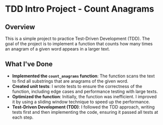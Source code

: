# TDD Intro Project - Count Anagrams

## Overview
This is a simple project to practice Test-Driven Development (TDD). The goal of the project is to implement a function that counts how many times an anagram of a given word appears in a larger text. 

## What I've Done
- **Implemented the `count_anagrams` function**: The function scans the text to find all substrings that are anagrams of the given word.
- **Created unit tests**: I wrote tests to ensure the correctness of the function, including edge cases and performance testing with large texts.
- **Optimized the function**: Initially, the function was inefficient. I improved it by using a sliding window technique to speed up the performance.
- **Test-Driven Development (TDD)**: I followed the TDD approach, writing tests first and then implementing the code, ensuring it passed all tests at each step.
